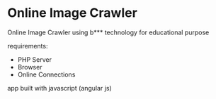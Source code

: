 # Online Image Crawler
Online Image Crawler
using b*** technology for educational purpose

requirements:
- PHP Server
- Browser
- Online Connections

app built with javascript (angular js)
